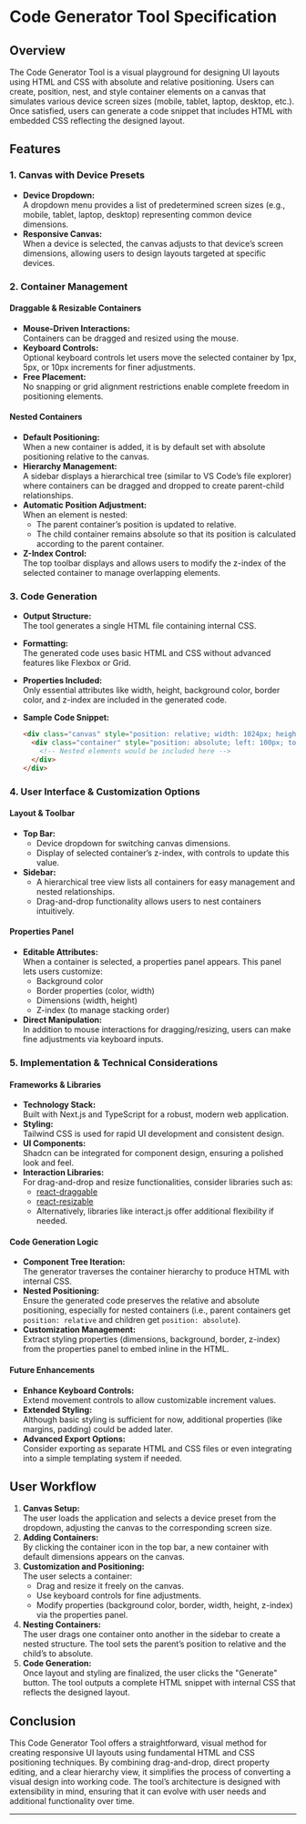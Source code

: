 # Code Generator Tool Specification

## Overview
The Code Generator Tool is a visual playground for designing UI layouts using HTML and CSS with absolute and relative positioning. Users can create, position, nest, and style container elements on a canvas that simulates various device screen sizes (mobile, tablet, laptop, desktop, etc.). Once satisfied, users can generate a code snippet that includes HTML with embedded CSS reflecting the designed layout.

## Features

### 1. Canvas with Device Presets
- **Device Dropdown:**  
  A dropdown menu provides a list of predetermined screen sizes (e.g., mobile, tablet, laptop, desktop) representing common device dimensions.
- **Responsive Canvas:**  
  When a device is selected, the canvas adjusts to that device’s screen dimensions, allowing users to design layouts targeted at specific devices.

### 2. Container Management

#### Draggable & Resizable Containers
- **Mouse-Driven Interactions:**  
  Containers can be dragged and resized using the mouse.
- **Keyboard Controls:**  
  Optional keyboard controls let users move the selected container by 1px, 5px, or 10px increments for finer adjustments.
- **Free Placement:**  
  No snapping or grid alignment restrictions enable complete freedom in positioning elements.

#### Nested Containers
- **Default Positioning:**  
  When a new container is added, it is by default set with absolute positioning relative to the canvas.
- **Hierarchy Management:**  
  A sidebar displays a hierarchical tree (similar to VS Code’s file explorer) where containers can be dragged and dropped to create parent-child relationships.
- **Automatic Position Adjustment:**  
  When an element is nested:
  - The parent container’s position is updated to relative.
  - The child container remains absolute so that its position is calculated according to the parent container.
- **Z-Index Control:**  
  The top toolbar displays and allows users to modify the z-index of the selected container to manage overlapping elements.

### 3. Code Generation
- **Output Structure:**  
  The tool generates a single HTML file containing internal CSS.
- **Formatting:**  
  The generated code uses basic HTML and CSS without advanced features like Flexbox or Grid.
- **Properties Included:**  
  Only essential attributes like width, height, background color, border color, and z-index are included in the generated code.
- **Sample Code Snippet:**  

    ```html
    <div class="canvas" style="position: relative; width: 1024px; height: 768px;">
      <div class="container" style="position: absolute; left: 100px; top: 150px; width: 200px; height: 100px; background: #f00; border: 1px solid #000; z-index: 10;">
        <!-- Nested elements would be included here -->
      </div>
    </div>
    ```

### 4. User Interface & Customization Options

#### Layout & Toolbar
- **Top Bar:**
  - Device dropdown for switching canvas dimensions.
  - Display of selected container’s z-index, with controls to update this value.
- **Sidebar:**
  - A hierarchical tree view lists all containers for easy management and nested relationships.
  - Drag-and-drop functionality allows users to nest containers intuitively.
  
#### Properties Panel
- **Editable Attributes:**  
  When a container is selected, a properties panel appears. This panel lets users customize:
  - Background color
  - Border properties (color, width)
  - Dimensions (width, height)
  - Z-index (to manage stacking order)
- **Direct Manipulation:**  
  In addition to mouse interactions for dragging/resizing, users can make fine adjustments via keyboard inputs.

### 5. Implementation & Technical Considerations

#### Frameworks & Libraries
- **Technology Stack:**  
  Built with Next.js and TypeScript for a robust, modern web application.
- **Styling:**  
  Tailwind CSS is used for rapid UI development and consistent design.
- **UI Components:**  
  Shadcn can be integrated for component design, ensuring a polished look and feel.
- **Interaction Libraries:**  
  For drag-and-drop and resize functionalities, consider libraries such as:
  - [react-draggable](https://www.npmjs.com/package/react-draggable)
  - [react-resizable](https://www.npmjs.com/package/react-resizable)
  - Alternatively, libraries like interact.js offer additional flexibility if needed.

#### Code Generation Logic
- **Component Tree Iteration:**  
  The generator traverses the container hierarchy to produce HTML with internal CSS.
- **Nested Positioning:**  
  Ensure the generated code preserves the relative and absolute positioning, especially for nested containers (i.e., parent containers get `position: relative` and children get `position: absolute`).
- **Customization Management:**  
  Extract styling properties (dimensions, background, border, z-index) from the properties panel to embed inline in the HTML.

#### Future Enhancements
- **Enhance Keyboard Controls:**  
  Extend movement controls to allow customizable increment values.
- **Extended Styling:**  
  Although basic styling is sufficient for now, additional properties (like margins, padding) could be added later.
- **Advanced Export Options:**  
  Consider exporting as separate HTML and CSS files or even integrating into a simple templating system if needed.

## User Workflow
1. **Canvas Setup:**  
   The user loads the application and selects a device preset from the dropdown, adjusting the canvas to the corresponding screen size.
2. **Adding Containers:**  
   By clicking the container icon in the top bar, a new container with default dimensions appears on the canvas.
3. **Customization and Positioning:**  
   The user selects a container:
   - Drag and resize it freely on the canvas.
   - Use keyboard controls for fine adjustments.
   - Modify properties (background color, border, width, height, z-index) via the properties panel.
4. **Nesting Containers:**  
   The user drags one container onto another in the sidebar to create a nested structure. The tool sets the parent’s position to relative and the child’s to absolute.
5. **Code Generation:**  
   Once layout and styling are finalized, the user clicks the "Generate" button. The tool outputs a complete HTML snippet with internal CSS that reflects the designed layout.

## Conclusion
This Code Generator Tool offers a straightforward, visual method for creating responsive UI layouts using fundamental HTML and CSS positioning techniques. By combining drag-and-drop, direct property editing, and a clear hierarchy view, it simplifies the process of converting a visual design into working code. The tool’s architecture is designed with extensibility in mind, ensuring that it can evolve with user needs and additional functionality over time.

---